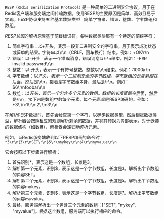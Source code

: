 `RESP（Redis Serialization Protocol）`是一种简单的二进制安全协议，用于在Redis客户端和服务端之间传输数据。使用RESP的主要原因是简单、高效且易于实现。RESP协议支持五种基本数据类型：简单字符串、错误、整数、字节数组和数组。

*RESP协议*的解析原理基于前缀标识符，每种数据类型都有一个特定的前缀字符：

1. 简单字符串：以+开头，表示一段非二进制安全的字符串，用于表示成功状态或简单的结果。字符串以\r\n（CRLF，回车换行）结束。例如：+OK\r\n
2. 错误：以-开头，表示一个错误消息。错误消息以\r\n结束。例如：-ERR invalid password\r\n
3. 整数：以:开头，表示一个有符号整数。整数以\r\n结束。例如：:1000\r\n
4. 字节数组：以$开头，表示一个二进制安全的字节数组。字节数组的长度紧跟在$后面，然后是\r\n，接着是字节数组本身，最后是\r\n。例如：$6\r\nfoobar\r\n
5. 数组：以*开头，表示一个包含多个元素的数组。数组的长度紧跟在*后面，然后是\r\n。接下来是数组中的每个元素，每个元素都是RESP编码的。例如：*3\r\n:1\r\n:2\r\n:3\r\n

在解析RESP数据时，首先会检查第一个字符，以确定数据类型。然后根据数据类型，解析器会按照相应的规则解析剩余的数据，并将其转换为内部表示。对于嵌套的数据结构（如数组），解析器会递归地解析元素。

例如，当Redis服务端收到以下RESP编码的命令时：
`*3\r\n$3\r\nSET\r\n$5\r\nmykey\r\n$7\r\nmyvalue\r\n`

它会按照以下步骤进行解析：

1. 首先识别*，表示这是一个数组，长度是3。
2. 解析第一个元素，识别$，表示这是一个字节数组，长度是3。解析出字节数组的内容SET。
3. 解析第二个元素，识别$，表示这是一个字节数组，长度是5。解析出字节数组的内容mykey。
4. 解析第三个元素，识别$，表示这是一个字节数组，长度是7。解析出字节数组的内容myvalue。
5. 最终，服务端解析出一个包含三个元素的数组：["SET", "mykey", "myvalue"]。根据这个数组，服务端可以执行相应的命令。
